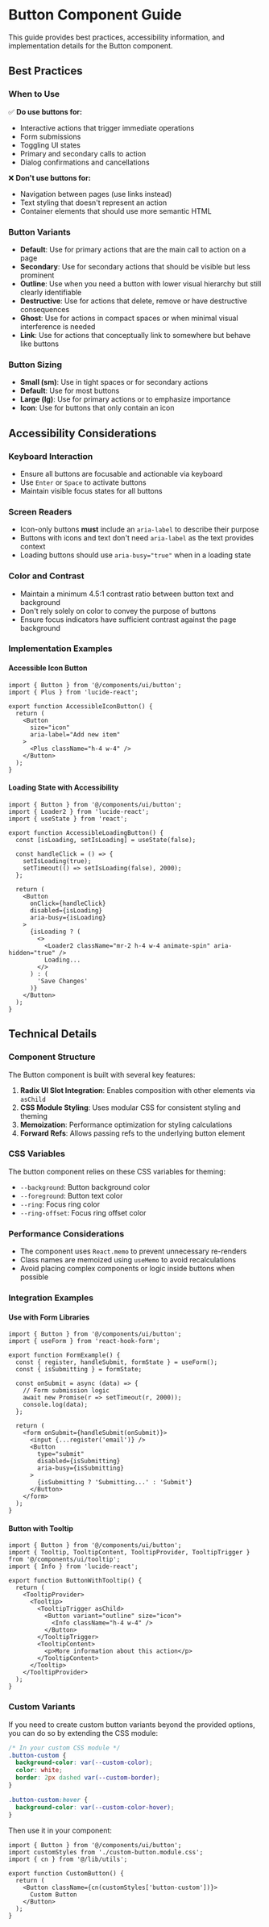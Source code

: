# Button Component Guide

This guide provides best practices, accessibility information, and implementation details for the Button component.

## Best Practices

### When to Use

✅ **Do use buttons for:**
- Interactive actions that trigger immediate operations
- Form submissions
- Toggling UI states
- Primary and secondary calls to action
- Dialog confirmations and cancellations

❌ **Don't use buttons for:**
- Navigation between pages (use links instead)
- Text styling that doesn't represent an action
- Container elements that should use more semantic HTML

### Button Variants

- **Default**: Use for primary actions that are the main call to action on a page
- **Secondary**: Use for secondary actions that should be visible but less prominent
- **Outline**: Use when you need a button with lower visual hierarchy but still clearly identifiable
- **Destructive**: Use for actions that delete, remove or have destructive consequences
- **Ghost**: Use for actions in compact spaces or when minimal visual interference is needed
- **Link**: Use for actions that conceptually link to somewhere but behave like buttons

### Button Sizing

- **Small (sm)**: Use in tight spaces or for secondary actions
- **Default**: Use for most buttons
- **Large (lg)**: Use for primary actions or to emphasize importance
- **Icon**: Use for buttons that only contain an icon

## Accessibility Considerations

### Keyboard Interaction

- Ensure all buttons are focusable and actionable via keyboard
- Use `Enter` or `Space` to activate buttons
- Maintain visible focus states for all buttons

### Screen Readers

- Icon-only buttons **must** include an `aria-label` to describe their purpose
- Buttons with icons and text don't need `aria-label` as the text provides context
- Loading buttons should use `aria-busy="true"` when in a loading state

### Color and Contrast

- Maintain a minimum 4.5:1 contrast ratio between button text and background
- Don't rely solely on color to convey the purpose of buttons
- Ensure focus indicators have sufficient contrast against the page background

### Implementation Examples

#### Accessible Icon Button

```tsx
import { Button } from '@/components/ui/button';
import { Plus } from 'lucide-react';

export function AccessibleIconButton() {
  return (
    <Button 
      size="icon" 
      aria-label="Add new item"
    >
      <Plus className="h-4 w-4" />
    </Button>
  );
}
```

#### Loading State with Accessibility

```tsx
import { Button } from '@/components/ui/button';
import { Loader2 } from 'lucide-react';
import { useState } from 'react';

export function AccessibleLoadingButton() {
  const [isLoading, setIsLoading] = useState(false);
  
  const handleClick = () => {
    setIsLoading(true);
    setTimeout(() => setIsLoading(false), 2000);
  };
  
  return (
    <Button 
      onClick={handleClick}
      disabled={isLoading}
      aria-busy={isLoading}
    >
      {isLoading ? (
        <>
          <Loader2 className="mr-2 h-4 w-4 animate-spin" aria-hidden="true" /> 
          Loading...
        </>
      ) : (
        'Save Changes'
      )}
    </Button>
  );
}
```

## Technical Details

### Component Structure

The Button component is built with several key features:

1. **Radix UI Slot Integration**: Enables composition with other elements via `asChild`
2. **CSS Module Styling**: Uses modular CSS for consistent styling and theming
3. **Memoization**: Performance optimization for styling calculations
4. **Forward Refs**: Allows passing refs to the underlying button element

### CSS Variables

The button component relies on these CSS variables for theming:

- `--background`: Button background color
- `--foreground`: Button text color
- `--ring`: Focus ring color
- `--ring-offset`: Focus ring offset color

### Performance Considerations

- The component uses `React.memo` to prevent unnecessary re-renders
- Class names are memoized using `useMemo` to avoid recalculations
- Avoid placing complex components or logic inside buttons when possible

### Integration Examples

#### Use with Form Libraries

```tsx
import { Button } from '@/components/ui/button';
import { useForm } from 'react-hook-form';

export function FormExample() {
  const { register, handleSubmit, formState } = useForm();
  const { isSubmitting } = formState;
  
  const onSubmit = async (data) => {
    // Form submission logic
    await new Promise(r => setTimeout(r, 2000));
    console.log(data);
  };
  
  return (
    <form onSubmit={handleSubmit(onSubmit)}>
      <input {...register('email')} />
      <Button 
        type="submit" 
        disabled={isSubmitting}
        aria-busy={isSubmitting}
      >
        {isSubmitting ? 'Submitting...' : 'Submit'}
      </Button>
    </form>
  );
}
```

#### Button with Tooltip

```tsx
import { Button } from '@/components/ui/button';
import { Tooltip, TooltipContent, TooltipProvider, TooltipTrigger } from '@/components/ui/tooltip';
import { Info } from 'lucide-react';

export function ButtonWithTooltip() {
  return (
    <TooltipProvider>
      <Tooltip>
        <TooltipTrigger asChild>
          <Button variant="outline" size="icon">
            <Info className="h-4 w-4" />
          </Button>
        </TooltipTrigger>
        <TooltipContent>
          <p>More information about this action</p>
        </TooltipContent>
      </Tooltip>
    </TooltipProvider>
  );
}
```

### Custom Variants

If you need to create custom button variants beyond the provided options, you can do so by extending the CSS module:

```css
/* In your custom CSS module */
.button-custom {
  background-color: var(--custom-color);
  color: white;
  border: 2px dashed var(--custom-border);
}

.button-custom:hover {
  background-color: var(--custom-color-hover);
}
```

Then use it in your component:

```tsx
import { Button } from '@/components/ui/button';
import customStyles from './custom-button.module.css';
import { cn } from '@/lib/utils';

export function CustomButton() {
  return (
    <Button className={cn(customStyles['button-custom'])}>
      Custom Button
    </Button>
  );
}
```
